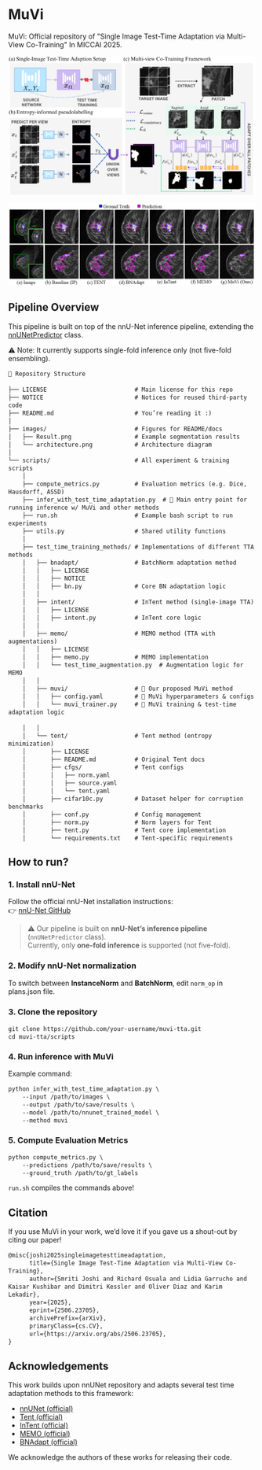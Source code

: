 # MuVi
MuVi: Official repository of "Single Image Test-Time Adaptation via Multi-View Co-Training" In MICCAI 2025.

![architecture](https://github.com/smriti-joshi/muvi/blob/main/images/architecture.png)

![result](https://github.com/smriti-joshi/muvi/blob/main/images/Result.png)

## Pipeline Overview

This pipeline is built on top of the nnU-Net inference pipeline, extending the [nnUNetPredictor](https://github.com/MIC-DKFZ/nnUNet/blob/master/nnunetv2/inference/predict_from_raw_data.py) class.

⚠️ Note: It currently supports single-fold inference only (not five-fold ensembling).

```
📂 Repository Structure

├── LICENSE                         # Main license for this repo
├── NOTICE                          # Notices for reused third-party code
├── README.md                       # You’re reading it :)
│
├── images/                         # Figures for README/docs
│   ├── Result.png                  # Example segmentation results
│   └── architecture.png            # Architecture diagram
│
└── scripts/                        # All experiment & training scripts
    │
    ├── compute_metrics.py          # Evaluation metrics (e.g. Dice, Hausdorff, ASSD)
    ├── infer_with_test_time_adaptation.py  # 🌟 Main entry point for running inference w/ MuVi and other methods
    ├── run.sh                      # Example bash script to run experiments
    ├── utils.py                    # Shared utility functions
    │
    ├── test_time_training_methods/ # Implementations of different TTA methods
    │   ├── bnadapt/                # BatchNorm adaptation method
    │   │   ├── LICENSE
    │   │   ├── NOTICE
    │   │   ├── bn.py               # Core BN adaptation logic
    │   │  
    │   ├── intent/                 # InTent method (single-image TTA)
    │   │   ├── LICENSE
    │   │   ├── intent.py           # InTent core logic
    │   │  
    │   ├── memo/                   # MEMO method (TTA with augmentations)
    │   │   ├── LICENSE
    │   │   ├── memo.py             # MEMO implementation
    │   │   └── test_time_augmentation.py  # Augmentation logic for MEMO
    │   │
    │   ├── muvi/                   # 🌟 Our proposed MuVi method
    │   │   ├── config.yaml         # 🌟 MuVi hyperparameters & configs
    │   │   └── muvi_trainer.py     # 🌟 MuVi training & test-time adaptation logic

    │   │
    │   └── tent/                   # Tent method (entropy minimization)
    │       ├── LICENSE
    │       ├── README.md           # Original Tent docs
    │       ├── cfgs/               # Tent configs
    │       │   ├── norm.yaml
    │       │   ├── source.yaml
    │       │   └── tent.yaml
    │       ├── cifar10c.py         # Dataset helper for corruption benchmarks
    │       ├── conf.py             # Config management
    │       ├── norm.py             # Norm layers for Tent
    │       ├── tent.py             # Tent core implementation
    │       └── requirements.txt    # Tent-specific requirements
```

## How to run?

### 1. Install nnU-Net
Follow the official nnU-Net installation instructions:  
👉 [nnU-Net GitHub](https://github.com/MIC-DKFZ/nnUNet)

> ⚠️ Our pipeline is built on **nnU-Net’s inference pipeline** (`nnUNetPredictor` class).  
> Currently, only **one-fold inference** is supported (not five-fold).

### 2. Modify nnU-Net normalization
To switch between **InstanceNorm** and **BatchNorm**, edit ```norm_op``` in plans.json file.

### 3. Clone the repository
```
git clone https://github.com/your-username/muvi-tta.git
cd muvi-tta/scripts
```

### 4. Run inference with MuVi

Example command:
```
python infer_with_test_time_adaptation.py \
    --input /path/to/images \
    --output /path/to/save/results \
    --model /path/to/nnunet_trained_model \
    --method muvi
```

### 5. Compute Evaluation Metrics

```
python compute_metrics.py \
    --predictions /path/to/save/results \
    --ground_truth /path/to/gt_labels
```

```run.sh``` compiles the commands above! 

## Citation

If you use MuVi in your work, we’d love it if you gave us a shout-out by citing our paper!

```
@misc{joshi2025singleimagetesttimeadaptation,
      title={Single Image Test-Time Adaptation via Multi-View Co-Training}, 
      author={Smriti Joshi and Richard Osuala and Lidia Garrucho and Kaisar Kushibar and Dimitri Kessler and Oliver Diaz and Karim Lekadir},
      year={2025},
      eprint={2506.23705},
      archivePrefix={arXiv},
      primaryClass={cs.CV},
      url={https://arxiv.org/abs/2506.23705}, 
}
```
## Acknowledgements

This work builds upon nnUNet repository and adapts several test time adaptation methods to this framework:

- [nnUNet (official)](https://github.com/MIC-DKFZ/nnUNet) 
- [Tent (official)](https://github.com/DequanWang/tent) 
- [InTent (official)](https://github.com/mazurowski-lab/single-image-test-time-adaptation)  
- [MEMO (official)](https://github.com/zhangmarvin/memo)
- [BNAdapt (official)](https://github.com/bethgelab/robustness)
  
We acknowledge the authors of these works for releasing their code.





